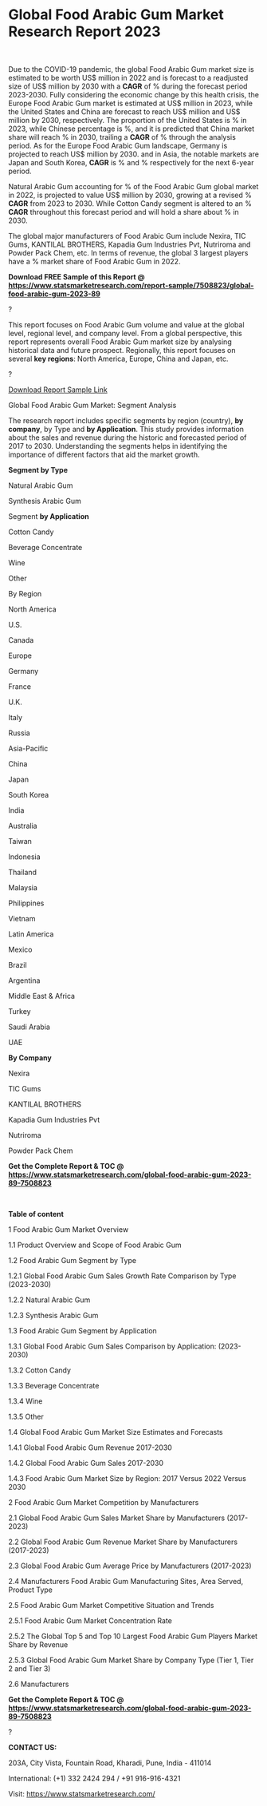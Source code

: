 <h1>Global Food Arabic Gum Market Research Report 2023</h1><br/><p>Due to the COVID-19 pandemic, the global Food Arabic Gum market size is estimated to be worth US$ million in 2022 and is forecast to a readjusted size of US$ million by 2030 with a <strong>CAGR</strong> of % during the forecast period 2023-2030. Fully considering the economic change by this health crisis, the Europe Food Arabic Gum market is estimated at US$ million in 2023, while the United States and China are forecast to reach US$ million and US$ million by 2030, respectively. The proportion of the United States is % in 2023, while Chinese percentage is %, and it is predicted that China market share will reach % in 2030, trailing a <strong>CAGR</strong> of % through the analysis period. As for the Europe Food Arabic Gum landscape, Germany is projected to reach US$ million by 2030. and in Asia, the notable markets are Japan and South Korea, <strong>CAGR</strong> is % and % respectively for the next 6-year period.</p>
 
 
 
 <p>Natural Arabic Gum accounting for % of the Food Arabic Gum global market in 2022, is projected to value US$ million by 2030, growing at a revised % <strong>CAGR</strong> from 2023 to 2030. While Cotton Candy segment is altered to an % <strong>CAGR</strong> throughout this forecast period and will hold a share about % in 2030.</p>
 
 
 
 <p>The global major manufacturers of Food Arabic Gum include Nexira, TIC Gums, KANTILAL BROTHERS, Kapadia Gum Industries Pvt, Nutriroma and Powder Pack Chem, etc. In terms of revenue, the global 3 largest players have a % market share of Food Arabic Gum in 2022.</p>
 
 
 
 <div><b>Download FREE Sample of this Report @ <a href="https://www.statsmarketresearch.com/download-free-sample/7508823/global-food-arabic-gum-2023-89">https://www.statsmarketresearch.com/report-sample/7508823/global-food-arabic-gum-2023-89</a></b></div>
 
 
 
 <p>? </p>
 
 
 
 <p>This report focuses on Food Arabic Gum volume and value at the global level, regional level, and company level. From a global perspective, this report represents overall Food Arabic Gum market size by analysing historical data and future prospect. Regionally, this report focuses on several <strong>key regions</strong>: North America, Europe, China and Japan, etc.</p>
 
 
 
 <p>? </p>
 
 
 
 <p><a href="https://www.statsmarketresearch.com/download-free-sample/7508823/global-food-arabic-gum-2023-89">Download Report Sample Link</a></p>
 
 
 
 <p>Global Food Arabic Gum Market: Segment Analysis</p>
 
 
 
 <p>The research report includes specific segments by region (country), <strong>by company</strong>, by Type and <strong>by Application</strong>. This study provides information about the sales and revenue during the historic and forecasted period of 2017 to 2030. Understanding the segments helps in identifying the importance of different factors that aid the market growth.</p>
 
 
 
 <p><strong>Segment by Type</strong></p>
 
 
 
 <p>Natural Arabic Gum</p>
 
 
 
 <p>Synthesis Arabic Gum</p>
 
 
 
 <p>Segment <strong>by Application</strong></p>
 
 
 
 <p>Cotton Candy</p>
 
 
 
 <p>Beverage Concentrate</p>
 
 
 
 <p>Wine</p>
 
 
 
 <p>Other</p>
 
 
 
 <p>By Region</p>
 
 
 
 <p>North America</p>
 
 
 
 <p>U.S.</p>
 
 
 
 <p>Canada</p>
 
 
 
 <p>Europe</p>
 
 
 
 <p>Germany</p>
 
 
 
 <p>France</p>
 
 
 
 <p>U.K.</p>
 
 
 
 <p>Italy</p>
 
 
 
 <p>Russia</p>
 
 
 
 <p>Asia-Pacific</p>
 
 
 
 <p>China</p>
 
 
 
 <p>Japan</p>
 
 
 
 <p>South Korea</p>
 
 
 
 <p>India</p>
 
 
 
 <p>Australia</p>
 
 
 
 <p>Taiwan</p>
 
 
 
 <p>Indonesia</p>
 
 
 
 <p>Thailand</p>
 
 
 
 <p>Malaysia</p>
 
 
 
 <p>Philippines</p>
 
 
 
 <p>Vietnam</p>
 
 
 
 <p>Latin America</p>
 
 
 
 <p>Mexico</p>
 
 
 
 <p>Brazil</p>
 
 
 
 <p>Argentina</p>
 
 
 
 <p>Middle East & Africa</p>
 
 
 
 <p>Turkey</p>
 
 
 
 <p>Saudi Arabia</p>
 
 
 
 <p>UAE</p>
 
 
 
 <p><strong>By Company</strong></p>
 
 
 
 <p>Nexira</p>
 
 
 
 <p>TIC Gums</p>
 
 
 
 <p>KANTILAL BROTHERS</p>
 
 
 
 <p>Kapadia Gum Industries Pvt</p>
 
 
 
 <p>Nutriroma</p>
 
 
 
 <p>Powder Pack Chem</p>
 
 
 
 <div><b>Get the Complete Report & TOC @ <a href="https://www.statsmarketresearch.com/global-food-arabic-gum-2023-89-7508823">https://www.statsmarketresearch.com/global-food-arabic-gum-2023-89-7508823</a></b></div>
 
 
 
 <p><br />
 
 <b>Table of content</b></p>
 
 
 
 <p>1 Food Arabic Gum Market Overview<br />
 
 1.1 Product Overview and Scope of Food Arabic Gum<br />
 
 1.2 Food Arabic Gum Segment by Type<br />
 
 1.2.1 Global Food Arabic Gum Sales Growth Rate Comparison by Type (2023-2030)<br />
 
 1.2.2 Natural Arabic Gum<br />
 
 1.2.3 Synthesis Arabic Gum<br />
 
 1.3 Food Arabic Gum Segment by Application<br />
 
 1.3.1 Global Food Arabic Gum Sales Comparison by Application: (2023-2030)<br />
 
 1.3.2 Cotton Candy<br />
 
 1.3.3 Beverage Concentrate<br />
 
 1.3.4 Wine<br />
 
 1.3.5 Other<br />
 
 1.4 Global Food Arabic Gum Market Size Estimates and Forecasts<br />
 
 1.4.1 Global Food Arabic Gum Revenue 2017-2030<br />
 
 1.4.2 Global Food Arabic Gum Sales 2017-2030<br />
 
 1.4.3 Food Arabic Gum Market Size by Region: 2017 Versus 2022 Versus 2030<br />
 
 2 Food Arabic Gum Market Competition by Manufacturers<br />
 
 2.1 Global Food Arabic Gum Sales Market Share by Manufacturers (2017-2023)<br />
 
 2.2 Global Food Arabic Gum Revenue Market Share by Manufacturers (2017-2023)<br />
 
 2.3 Global Food Arabic Gum Average Price by Manufacturers (2017-2023)<br />
 
 2.4 Manufacturers Food Arabic Gum Manufacturing Sites, Area Served, Product Type<br />
 
 2.5 Food Arabic Gum Market Competitive Situation and Trends<br />
 
 2.5.1 Food Arabic Gum Market Concentration Rate<br />
 
 2.5.2 The Global Top 5 and Top 10 Largest Food Arabic Gum Players Market Share by Revenue<br />
 
 2.5.3 Global Food Arabic Gum Market Share by Company Type (Tier 1, Tier 2 and Tier 3)<br />
 
 2.6 Manufacturers</p>
 
 
 
 <div><b>Get the Complete Report & TOC @ <a href="https://www.statsmarketresearch.com/global-food-arabic-gum-2023-89-7508823">https://www.statsmarketresearch.com/global-food-arabic-gum-2023-89-7508823</a></b></div>
 
 
 
 <p>? </p>
 
 
 
 <p><b>CONTACT US:</b><br />
 
 203A, City Vista, Fountain Road, Kharadi, Pune, India - 411014<br />
 
 International: (+1) 332 2424 294 / +91 916-916-4321<br />
 
 Visit: <a href="https://www.statsmarketresearch.com/">https://www.statsmarketresearch.com/</a></p>